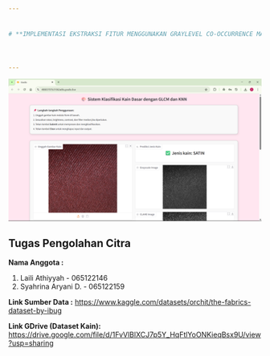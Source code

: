 ```yaml
---


# **IMPLEMENTASI EKSTRAKSI FITUR MENGGUNAKAN GRAYLEVEL CO-OCCURRENCE MATRICES (GLCM) DAN K-NEAREST NEIGHBOR (K-NN) UNTUK KLASIFIKASI JENIS KAIN DASAR**



---
```


![image](UI.png)

**Tugas Pengolahan Citra**
---


**Nama Anggota :**
1. Laili Athiyyah - 065122146
2. Syahrina Aryani D. - 065122159


**Link Sumber Data :** https://www.kaggle.com/datasets/orchit/the-fabrics-dataset-by-ibug

**Link GDrive (Dataset Kain):** https://drive.google.com/file/d/1FvVlBlXCJ7p5Y_HqFtlYoONKieqBsx9U/view?usp=sharing

